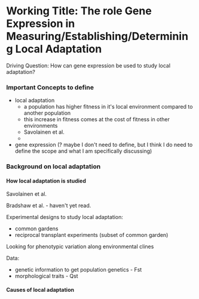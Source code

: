 # Working Title: The role Gene Expression in Measuring/Establishing/Determining Local Adaptation

Driving Question: How can gene expression be used to study local adaptation?

### Important Concepts to define

* local adaptation
  * a population has higher fitness in it's local environment compared to another population
  * this increase in fitness comes at the cost of fitness in other environments
  * Savolainen et al.
  *
* gene expression (? maybe I don't need to define, but I think I do need to define the scope and what I am specifically discussing)

### Background on local adaptation

#### How local adaptation is studied

Savolainen et al.

Bradshaw et al. - haven't yet read.

Experimental designs to study local adaptation:

- common gardens
- reciprocal transplant experiments (subset of common garden)

Looking for phenotypic variation along environmental clines

Data:

- genetic information to get population genetics - Fst
- morphological traits - Qst

#### Causes of local adaptation

